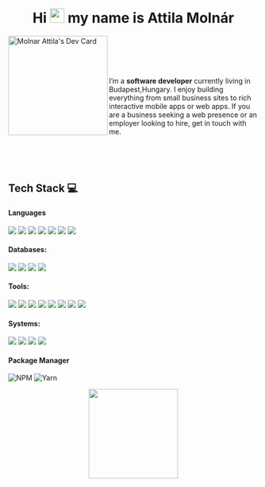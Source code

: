 <h1 align="center"> Hi <img src="https://github.com/TheDudeThatCode/TheDudeThatCode/blob/master/Assets/Hi.gif" width="29px"> my name is Attila Molnár </br> 
</h1>

<img align="left" src="https://api.daily.dev/devcards/1cf8bad0f6a34b8da97706760cd68869.png?r=dao" width="200" alt="Molnar Attila's Dev Card"/>
<br><br><br><br>
<p align="left">  I’m a <b>software developer</b> currently living in Budapest,Hungary. I enjoy building everything from small business sites to rich interactive mobile apps or web apps. If you are a business seeking a web presence or an employer looking to hire, get in touch with me.</p>

<p align="left">
<a href="https://oriash.com/" target="_blank"><img alt="" src="https://img.shields.io/badge/Portfolio-00457C?logo=vercel&logoColor=white" style="vertical-align:center" /></a>
<a href="https://hu.linkedin.com/in/atimolnarati" target="_blank"><img alt="" src="https://img.shields.io/badge/LinkedIn-00457C?logo=linkedin&logoColor=white" style="vertical-align:center" /></a>
<a href="https://twitter.com/AttilaM71564834" target="_blank"><img alt="" src="https://img.shields.io/badge/Twitter-%231DA1F2.svg?logo=Twitter&logoColor=white" style="vertical-align:center" /></a> <a href="mailto:assooulysse@gmail.com" alt="Mail Link"><img alt="" src="https://img.shields.io/badge/Contact Me-EA4335?logo=gmail&logoColor=FFFFFF" style="vertical-align:center" /></a>
</p>

<br clear="left"/>
<!---Contact me part--->


## Tech Stack 💻
#### Languages
<img src="https://img.shields.io/badge/Java-DCDCDC?style=for-the-badge&logo=java&logoColor=blue"> <img src="https://img.shields.io/badge/JavaScript-F7DF1E?style=for-the-badge&logo=javascript&logoColor=black"> <img src="https://img.shields.io/badge/HTML5-E34F26?style=for-the-badge&logo=html5&logoColor=white"> <img src="https://img.shields.io/badge/CSS3-1572B6?style=for-the-badge&logo=css3&logoColor=white">  <img src="https://img.shields.io/badge/Sass-CC6699?style=for-the-badge&logo=sass&logoColor=white">  <img src="https://img.shields.io/badge/Shell scripting-007ACC?style=for-the-badge&logo=bash&logoColor=white">  <img src="https://img.shields.io/badge/Markdown-000?style=for-the-badge&logo=markdown&logoColor=white">
 
 #### Databases:
  <img src="https://img.shields.io/badge/MySQL-00758F?style=for-the-badge&logo=mysql&logoColor=white">  <img src="https://img.shields.io/badge/PostgreSQL-336791?style=for-the-badge&logo=postgresql&logoColor=white"> <img src="https://img.shields.io/badge/NoSQL-7FFFD4?style=for-the-badge&logo=nosql&logoColor=white">  <img src="https://img.shields.io/badge/Firebase-FFA611?style=for-the-badge&logo=firebase&logoColor=white">
 
 #### Tools:
 <img src="https://img.shields.io/badge/Visual_Studio_Code-0078D4?style=for-the-badge&logo=visual%20studio%20code&logoColor=white"> <img src="https://img.shields.io/badge/NetBeans-1B6AC6?style=for-the-badge&logo=apachenetbeanside&logoColor=white"> <img src="https://img.shields.io/badge/Git-F05032?style=for-the-badge&logo=git&logoColor=white"> <img src="https://img.shields.io/badge/subversion-809CC9?style=for-the-badge&logo=subversion&logoColor=white"> <img src="https://img.shields.io/badge/apachetomcat-F8DC75?style=for-the-badge&logo=apachetomcat&logoColor=white"> <img src="https://img.shields.io/badge/docker-2496ED?style=for-the-badge&logo=docker&logoColor=white"> <img src="https://img.shields.io/badge/sonarqube-4E9BCD?style=for-the-badge&logo=sonarqube&logoColor=white"> <img src="https://img.shields.io/badge/jenkins-D24939?style=for-the-badge&logo=jenkins&logoColor=white">
 
 #### Systems:
 <img src="https://img.shields.io/badge/windows-0078D6?style=for-the-badge&logo=windows&logoColor=white">  <img src="https://img.shields.io/badge/ubuntu-E95420?style=for-the-badge&logo=ubuntu&logoColor=white">  <img src="https://img.shields.io/badge/redhat-EE0000?style=for-the-badge&logo=redhat&logoColor=white">  <img src="https://img.shields.io/badge/centos-262577?style=for-the-badge&logo=centos&logoColor=white">
 
 #### Package Manager
![NPM](https://img.shields.io/badge/-NPM-000?style=for-the-badge&logo=npm)
![Yarn](https://img.shields.io/badge/-yarn-000?style=for-the-badge&logo=yarn)
 
 <div>
 <p align="center">
  <img height="180em" src="https://github-readme-stats.vercel.app/api/top-langs/?username=Monesz1&layout=compact&langs_count=7&theme=tokyonight"/></p>
</div>



